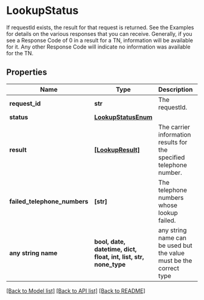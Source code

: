 # LookupStatus

If requestId exists, the result for that request is returned. See the Examples for details on the various responses that you can receive. Generally, if you see a Response Code of 0 in a result for a TN, information will be available for it.  Any other Response Code will indicate no information was available for the TN.

## Properties
Name | Type | Description | Notes
------------ | ------------- | ------------- | -------------
**request_id** | **str** | The requestId. | [optional] 
**status** | [**LookupStatusEnum**](LookupStatusEnum.md) |  | [optional] 
**result** | [**[LookupResult]**](LookupResult.md) | The carrier information results for the specified telephone number. | [optional] 
**failed_telephone_numbers** | **[str]** | The telephone numbers whose lookup failed. | [optional] 
**any string name** | **bool, date, datetime, dict, float, int, list, str, none_type** | any string name can be used but the value must be the correct type | [optional]

[[Back to Model list]](../README.md#documentation-for-models) [[Back to API list]](../README.md#documentation-for-api-endpoints) [[Back to README]](../README.md)


